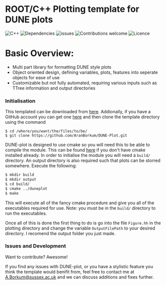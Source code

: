 # ROOT/C++ Plotting template for DUNE plots
![C++](https://img.shields.io/badge/C++/ROOT-current-brightgreen.svg) ![Dependencies](https://img.shields.io/badge/dependencies-up%20to%20date-brightgreen.svg)      ![issues](https://img.shields.io/badge/issues-none_known-brightgreen.svg) ![Contributions welcome](https://img.shields.io/badge/contributions-welcome-brightgreen.svg) ![Licence](https://img.shields.io/badge/licence-to_thrill-brightgreen.svg) 

# Basic Overview:
  - Multi part library for formatting DUNE style plots 
  - Object oriented design, defining variables, plots, features into seperate objects for ease of use
  - Customizable but not fully automated, requiring various inputs such as TTree information and output directories

### Initialisation

This templated can be downloaded from  [here](https://github.com/AranBorkum/DUNE-Plot). Addionally, if you have a GitHub account you can get one [here](https://github.com/) and then clone the template directory using the command
```
$ cd /where/you/want/the/files/to/be/
$ git clone https://github.com/AranBorkum/DUNE-Plot.git
```
DUNE-plot is designed to use cmake so you will need this to be able to compile the module. This can be found [here](https://cmake.org/download/) if you don't have cmake installed already.
In order to initialise the module you will need a  `build/` directory. An output directory is also required such that plots can  be storred somewhere. Execute the following:

```sh
$ mkdir build
$ mkdir output
$ cd build/
$ cmake ../duneplot
$ make
```
This will execute all of the fancy cmake procedure and give you all of the executables required for use. Note: you must be in the `build/` directory to run the executables.

Once all of this is done the first thing to do is go into the file `Figure.hh` in the plotting directory and change the variable `OutputFilePath` to your desired directory. I recomend the output folder you just made.

### Issues and Development

Want to contribute? Awesome!

If you find any issues with DUNE-plot, or you have a stylistic feature you think the template would benifit from, feel free to contact me at A.Borkum@sussex.ac.uk and we can discuss additions and fixes further.


